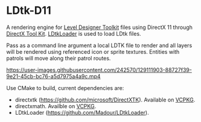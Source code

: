 # LDtk-D11
A rendering engine for [Level Designer Toolkit](https://github.com/deepnight/ldtk) files using DirectX 11 through [DirectX Tool Kit](https://github.com/microsoft/DirectXTK). [LDtkLoader](https://github.com/Madour/LDtkLoader) is used to load LDtk files.

Pass as a command line argument a local LDTK file to render and all layers will be rendered using referenced icon or sprite textures. Entities with patrols will move along their patrol routes.



https://user-images.githubusercontent.com/242570/129111903-88727f39-9e21-45cb-bc76-a5d7975a4a9c.mp4



Use CMake to build, current dependencies are:
* directxtk (https://github.com/microsoft/DirectXTK). Available on [VCPKG](vcpkg.io).
* directxmath. Availble on [VCPKG](vcpkg.io).
* LDtkLoader (https://github.com/Madour/LDtkLoader).
